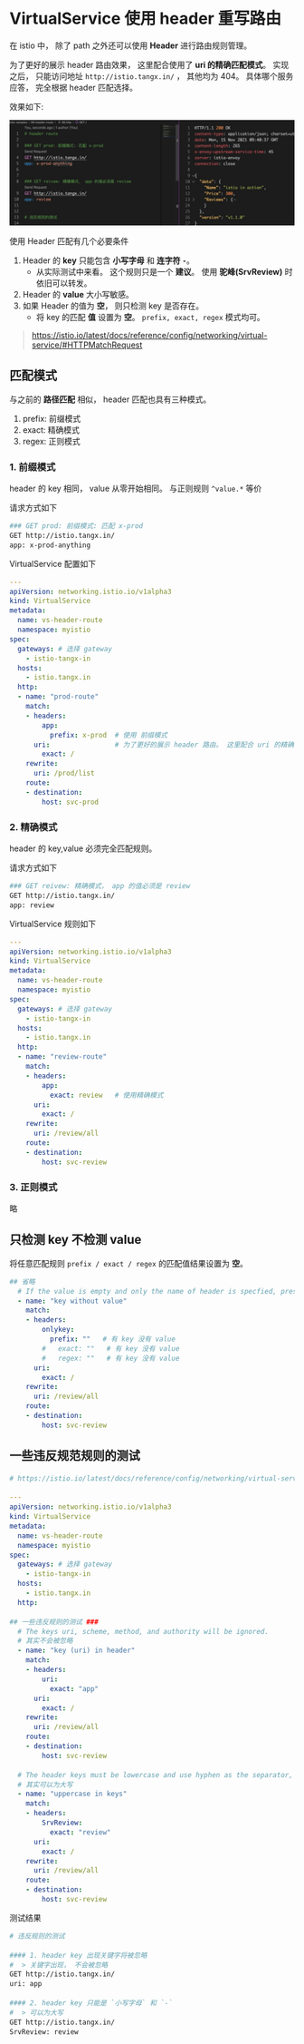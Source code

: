 # VirtualService 使用 header 重写路由

在 istio 中， 除了 path 之外还可以使用 **Header** 进行路由规则管理。

为了更好的展示 header 路由效果， 这里配合使用了 **uri 的精确匹配模式**。 实现之后， 只能访问地址 `http://istio.tangx.in/` ， 其他均为 404。 具体哪个服务应答， 完全根据 header 匹配选择。

效果如下:

![header-route](../imgs/08/08-header-route.png)

使用 Header 匹配有几个必要条件

1. Header 的 **key** 只能包含 **小写字母** 和 **连字符 `-`**。
    + 从实际测试中来看。 这个规则只是一个 **建议**。 使用 **驼峰(SrvReview)** 时依旧可以转发。
2. Header 的 **value** 大小写敏感。
3. 如果 Header 的值为 **空**， 则只检测 key 是否存在。 
    + 将 key 的匹配 **值** 设置为 **空**。 `prefix, exact, regex` 模式均可。

> https://istio.io/latest/docs/reference/config/networking/virtual-service/#HTTPMatchRequest


## 匹配模式

与之前的 **路径匹配** 相似，  header 匹配也具有三种模式。

1. prefix: 前缀模式
2. exact: 精确模式
3. regex: 正则模式


### 1. 前缀模式

header 的 key 相同， value 从零开始相同。 与正则规则 `^value.*` 等价

请求方式如下

```bash
### GET prod: 前缀模式: 匹配 x-prod
GET http://istio.tangx.in/
app: x-prod-anything
```

VirtualService 配置如下

```yaml
---
apiVersion: networking.istio.io/v1alpha3
kind: VirtualService
metadata:
  name: vs-header-route
  namespace: myistio
spec:
  gateways: # 选择 gateway
    - istio-tangx-in
  hosts:
    - istio.tangx.in
  http:
  - name: "prod-route"
    match:
    - headers:
        app:
          prefix: x-prod  # 使用 前缀模式
      uri:                # 为了更好的展示 header 路由。 这里配合 uri 的精确匹配模式
        exact: /
    rewrite:
      uri: /prod/list
    route:
    - destination:
        host: svc-prod

```


### 2. 精确模式

header 的 key,value 必须完全匹配规则。

请求方式如下

```bash
### GET reivew: 精确模式， app 的值必须是 review
GET http://istio.tangx.in/
app: review
```

VirtualService 规则如下

```yaml
---
apiVersion: networking.istio.io/v1alpha3
kind: VirtualService
metadata:
  name: vs-header-route
  namespace: myistio
spec:
  gateways: # 选择 gateway
    - istio-tangx-in
  hosts:
    - istio.tangx.in
  http:
  - name: "review-route"
    match:
    - headers:
        app:
          exact: review   # 使用精确模式
      uri:
        exact: /
    rewrite:
      uri: /review/all
    route:
    - destination:
        host: svc-review
```

### 3. 正则模式

略



## 只检测 key 不检测 value

将任意匹配规则 `prefix / exact / regex` 的匹配值结果设置为 **空**。

```yaml
## 省略
  # If the value is empty and only the name of header is specfied, presence of the header is checked.
  - name: "key without value"
    match:
    - headers:
        onlykey:
          prefix: ""   # 有 key 没有 value
        #   exact: ""   # 有 key 没有 value
        #   regex: ""   # 有 key 没有 value
      uri:
        exact: /
    rewrite:
      uri: /review/all
    route:
    - destination:
        host: svc-review
```

## 一些违反规范规则的测试


```yaml
# https://istio.io/latest/docs/reference/config/networking/virtual-service/#HTTPMatchRequest

---
apiVersion: networking.istio.io/v1alpha3
kind: VirtualService
metadata:
  name: vs-header-route
  namespace: myistio
spec:
  gateways: # 选择 gateway
    - istio-tangx-in
  hosts:
    - istio.tangx.in
  http:

## 一些违反规则的测试 ###
  # The keys uri, scheme, method, and authority will be ignored.
  # 其实不会被忽略
  - name: "key (uri) in header"
    match:
    - headers:
        uri:    
          exact: "app"
      uri:
        exact: /
    rewrite:
      uri: /review/all
    route:
    - destination:
        host: svc-review

  # The header keys must be lowercase and use hyphen as the separator, e.g. x-request-id.
  # 其实可以为大写
  - name: "uppercase in keys"
    match:
    - headers:
        SrvReview:    
          exact: "review"
      uri:
        exact: /
    rewrite:
      uri: /review/all
    route:
    - destination:
        host: svc-review

```

测试结果

```bash
# 违反规则的测试

#### 1. header key 出现关键字将被忽略
#  > 关键字出现， 不会被忽略
GET http://istio.tangx.in/
uri: app

#### 2. header key 只能是 `小写字母` 和 `-`
#  > 可以为大写
GET http://istio.tangx.in/
SrvReview: review

```